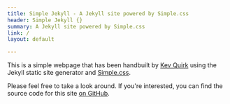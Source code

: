 ```yaml
---
title: Simple Jekyll - A Jekyll site powered by Simple.css
header: Simple Jekyll {}
summary: A Jekyll site powered by Simple.css
link: /
layout: default

---
```


This is a simple webpage that has been handbuilt by [Kev Quirk](https://kevq.uk) using the Jekyll static site generator and [Simple.css](https://simplecss.org).

Please feel free to take a look around. If you're interested, you can find the source code for this site [on GitHub](https://github.com/kevquirk/jekyll-simple.css).
